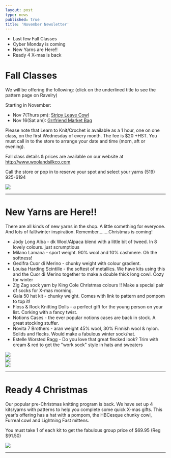 ```yaml
---
layout: post
type: news
published: true
title: 'November Newsletter'
---
```


- Last few Fall Classes
- Cyber Monday is coming
- New Yarns are Here!!
- Ready 4 X-mas is back

<h1>Fall Classes</h1>
 
We will be offering the following:
(click on the underlined title to see the pattern page on Ravelry) 

Starting in November:
<ul>
<li>Nov 7(Thurs pm): <a href="https://woolandsilkco.us11.list-manage.com/track/click?u=b948a6c6bf914edca957eadf1&id=3d33894c4e&e=5dbcc3b01d">Stripy Leave Cowl</a></li>
<li>Nov 16(Sat am): <a href="https://woolandsilkco.us11.list-manage.com/track/click?u=b948a6c6bf914edca957eadf1&id=3deaa2f4f4&e=5dbcc3b01d">Grrfriend Market Bag</a></li>
</ul>
Please note that Learn to Knit/Crochet is available as a 1 hour, one on one class, on the first Wednesday of every month. The fee is $20 +HST. You must call in to the store to arrange your date and time (morn, aft or evening). 

Fall class details & prices are available on our website at http://www.woolandsilkco.com

Call the store or pop in to reserve your spot and select your yarns
(519) 925-6194

<img src="/img/nov2019news_photo1.jpg" />
 
<hr>

<h1>New Yarns are Here!!</h1>

There are all kinds of new yarns in the shop. A little something for everyone. And lots of fall/winter inspiration. Remember........Christmas is coming!

- Jody Long Alba - dk Wool/Alpaca blend with a
               little bit of tweed. In 8 lovely colours.
               just scrumptious
- Milano Lamana - sport weight. 90% wool and 
               10% cashmere. Oh the softness!
- Gedifra Cuor di Merino - chunky weight with
               colour gradient. 
- Louisa Harding Scintille - the softest of
               metallics. We have kits using this and
               the Cuor di Merino together to make a
                double thick long cowl. Cozy for winter
- Zig Zag sock yarn by King Cole
               Christmas colours !!  Make a special
               pair of socks for X-mas morning.
- Gala 50 hat kit - chunky weight. Comes with
               link to pattern and pompom to top it!
- Floss & Rock Knitting Dolls - a perfect gift for
               the young person on your list. Corking
               with a fancy twist.
- Notions Cases - the ever popular notions cases
               are back in stock. A great stocking
               stuffer.
- Novita 7 Brothers - aran weight 45% wool,
               30% Finnish wool & nylon. Solids and
               flecks. Would make a fabulous winter
               sock/hat.
- Estelle Worsted Ragg - Do you love that great
               flecked look? Trim with cream & red
               to get the "work sock" style in hats and
               sweaters

<img src="/img/nov2019news_photo2.jpg" /><br/><img src="/img/nov2019news_photo3.jpg" /><br/><img src="/img/nov2019news_photo4.jpg" />
<hr>

<h1>Ready 4 Christmas</h1>

Our popular pre-Christmas knitting program is back. We have set up 4 kits/yarns with patterns to help you complete some quick X-mas gifts. This year's offering has a hat with a pompom, the HBCesque chunky cowl, Furreal cowl and Lightning Fast mittens. 

You must take 1 of each kit to get the fabulous group price of $69.95 (Reg $91.50)

<img src="/img/nov2019news_photo5.jpg" />

<hr>
